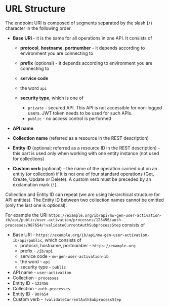 # URL Structure

The endpoint URI is composed of segments separated by the slash (`/`) character in the following order.

* **Base URI** - it is the same for all operations in one API. It consists of

    * **protocol**, **hostname**, **portnumber** - it depends according to environment you are connecting to
    * **prefix** (optional) - it depends according to environment you are connecting to
    * **service code**
    * the word `api`
    * **security type**, which is one of

        * `private` - secured API. This API is not accessible for non-logged users. JWT token needs to be used for such APIs.
        * `public` - no access control is performed
* **API name**
* **Collection name** (referred as a resource in the REST description)
* **Entity ID** (optional; referred as a resource ID in the REST description) - this part is used only when working with one entity instance (not used for collections)
* **Custom verb** (optional) - the name of the operation carried out on an entity (or collection) if it is not one of four standard operations (Get, Create, Update or Delete). A custom verb must be preceded by an exclamation mark (`!`).

Collection and Entity ID can repeat (we are using hierarchical structure for API entities). The Entity ID between two collection names cannot be omitted (only the last one is optional).

For example the URI
`https://example.org/ib/api/mw-gen-user-activation-ib/api/public/user-activation/processes/123456/auth-processes/987654/!validateCurrentAuthSubprocessStep`
consists of

* Base URI - `https://example.org/ib/api/mw-gen-user-activation-ib/api/public`, which consists of
    * protocol, hostname, portnumber - `https://example.org`
    * prefix - `/ib/api`
    * service code - `mw-gen-user-activation-ib`
    * the word - `api`
    * security type - `public`
* API name - `user-activation`
* Collection - `processes`
* Entity ID - `123456`
* Collection - `auth-processes`
* Entity ID - `987654`
* Custom verb - `!validateCurrentAuthSubprocessStep`

